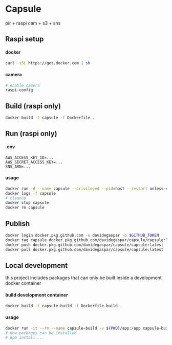 # Capsule

pir + raspi cam + s3 + sns

## Raspi setup

#### docker
```sh
curl -sSL https://get.docker.com | sh
```

#### camera
```sh
# enable camera
raspi-config
```

## Build (raspi only)

```sh
docker build -t capsule -f Dockerfile .
```

## Run (raspi only)

#### .env
```
AWS_ACCESS_KEY_ID=...
AWS_SECRET_ACCESS_KEY=...
SNS_ARN=...
```

#### usage
```sh
docker run -d --name capsule --privileged --pid=host --restart unless-stopped --env-file .env capsule
docker logs -f capsule
# cleanup
docker stop capsule
docker rm capsule
```

## Publish
```sh
docker login docker.pkg.github.com -u davidegaspar -p $GITHUB_TOKEN
docker tag capsule docker.pkg.github.com/davidegaspar/capsule/capsule:latest
docker push docker.pkg.github.com/davidegaspar/capsule/capsule:latest
docker pull docker.pkg.github.com/davidegaspar/capsule/capsule:latest
```

## Local development

this project includes packages that can only be built inside a development docker container

#### build development container
```sh
docker build -t capsule-build -f Dockerfile.build .
```

#### usage
```sh
docker run -it --rm --name capsule-build -v ${PWD}/app:/app capsule-build /bin/sh
# now packages can be installed
# npm install ...
```

